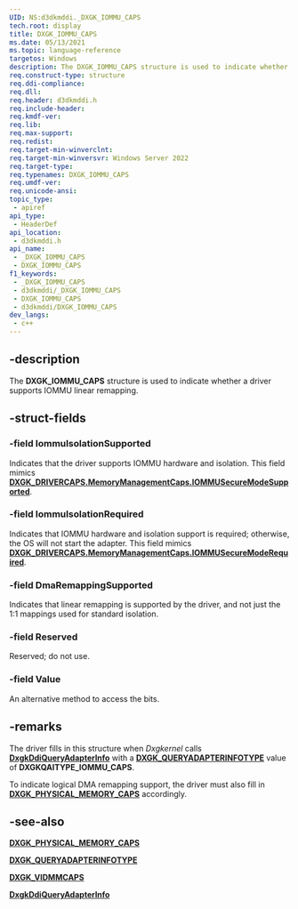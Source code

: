 ```yaml
---
UID: NS:d3dkmddi._DXGK_IOMMU_CAPS
tech.root: display
title: DXGK_IOMMU_CAPS
ms.date: 05/13/2021
ms.topic: language-reference
targetos: Windows
description: The DXGK_IOMMU_CAPS structure is used to indicate whether a driver supports IOMMU linear remapping.
req.construct-type: structure
req.ddi-compliance: 
req.dll: 
req.header: d3dkmddi.h
req.include-header: 
req.kmdf-ver: 
req.lib: 
req.max-support: 
req.redist: 
req.target-min-winverclnt: 
req.target-min-winversvr: Windows Server 2022
req.target-type: 
req.typenames: DXGK_IOMMU_CAPS
req.umdf-ver: 
req.unicode-ansi: 
topic_type:
 - apiref
api_type:
 - HeaderDef
api_location:
 - d3dkmddi.h
api_name:
 - _DXGK_IOMMU_CAPS
 - DXGK_IOMMU_CAPS
f1_keywords:
 - _DXGK_IOMMU_CAPS
 - d3dkmddi/_DXGK_IOMMU_CAPS
 - DXGK_IOMMU_CAPS
 - d3dkmddi/DXGK_IOMMU_CAPS
dev_langs:
 - c++
---
```


## -description

The **DXGK_IOMMU_CAPS** structure is used to indicate whether a driver supports IOMMU linear remapping.

## -struct-fields

### -field IommuIsolationSupported

Indicates that the driver supports IOMMU hardware and isolation. This field mimics [**DXGK_DRIVERCAPS.MemoryManagementCaps.IOMMUSecureModeSupported**](ns-d3dkmddi-_dxgk_vidmmcaps.md).

### -field IommuIsolationRequired

Indicates that IOMMU hardware and isolation support is required; otherwise, the OS will not start the adapter. This field mimics [**DXGK_DRIVERCAPS.MemoryManagementCaps.IOMMUSecureModeRequired**](ns-d3dkmddi-_dxgk_vidmmcaps.md).

### -field DmaRemappingSupported

Indicates that linear remapping is supported by the driver, and not just the 1:1 mappings used for standard isolation.

### -field Reserved

Reserved; do not use.

### -field Value

An alternative method to access the bits.

## -remarks

The driver fills in this structure when *Dxgkernel* calls [**DxgkDdiQueryAdapterInfo**](nc-d3dkmddi-DxgkDdiQueryAdapterInfo.md) with a [**DXGK_QUERYADAPTERINFOTYPE**](ne-d3dkmddi-_dxgk_queryadapterinfotype.md) value of **DXGKQAITYPE_IOMMU_CAPS**.

To indicate logical DMA remapping support, the driver must also fill in [**DXGK_PHYSICAL_MEMORY_CAPS**](ns-d3dkmddi-dxgk_physical_memory_caps.md) accordingly.

## -see-also

[**DXGK_PHYSICAL_MEMORY_CAPS**](ns-d3dkmddi-dxgk_physical_memory_caps.md)

[**DXGK_QUERYADAPTERINFOTYPE**](ne-d3dkmddi-_dxgk_queryadapterinfotype.md)

[**DXGK_VIDMMCAPS**](ns-d3dkmddi-_dxgk_vidmmcaps.md)

[**DxgkDdiQueryAdapterInfo**](nc-d3dkmddi-DxgkDdiQueryAdapterInfo.md)
